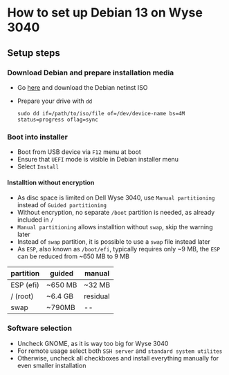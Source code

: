 # How to set up Debian 13 on Wyse 3040

## Setup steps

### Download Debian and prepare installation media

- Go [here](https://www.debian.org/) and download the Debian netinst ISO
- Prepare your drive with `dd`
  
  ```
  sudo dd if=/path/to/iso/file of=/dev/device-name bs=4M status=progress oflag=sync
  ```
  
### Boot into installer

- Boot from USB device via `F12` menu at boot
- Ensure that `UEFI` mode is visible in Debian installer menu
- Select `Install`

#### Installtion without encryption

- As disc space is limited on Dell Wyse 3040, use `Manual partitioning` instead of `Guided partitioning`
- Without encryption, no separate `/boot` partition is needed, as already included in `/`
- `Manual partitioning` allows installtion without `swap`, skip the warning later
- Instead of `swap` partition, it is possible to use a `swap` file instead later
- As `ESP`, also known as `/boot/efi`, typically requires only ~9 MB, the `ESP` can be reduced from ~650 MB to 9 MB

| partition | guided  | manual   |
|-----------|---------|----------|
| ESP (efi) | ~650 MB | ~32 MB   |
| / (root)  | ~6.4 GB | residual |
| swap      | ~790MB  | --       |

### Software selection

- Uncheck GNOME, as it is way too big for Wyse 3040
- For remote usage select both `SSH server` and `standard system utilites`
- Otherwise, uncheck all checkboxes and install everything manually for even smaller installation
